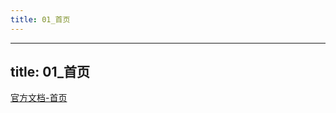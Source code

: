 ```yaml
---
title: 01_首页
---
```

---
title: 01_首页
---

[官方文档-首页](https://vuepress.vuejs.org/zh/theme/default-theme-config.html#%E9%A6%96%E9%A1%B5)
